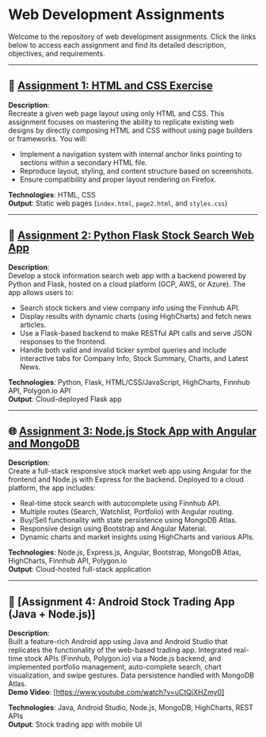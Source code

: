 # Web Development Assignments

Welcome to the repository of web development assignments. Click the links below to access each assignment and find its detailed description, objectives, and requirements.

---

## 📘 [Assignment 1: HTML and CSS Exercise](https://shalin0410.github.io/Assignment%201/g54y54Assign1.html)

**Description**:  
Recreate a given web page layout using only HTML and CSS. This assignment focuses on mastering the ability to replicate existing web designs by directly composing HTML and CSS without using page builders or frameworks. You will:
- Implement a navigation system with internal anchor links pointing to sections within a secondary HTML file.
- Reproduce layout, styling, and content structure based on screenshots.
- Ensure compatibility and proper layout rendering on Firefox.

**Technologies**: HTML, CSS  
**Output**: Static web pages (`index.html`, `page2.html`, and `styles.css`)

---

## 🐍 [Assignment 2: Python Flask Stock Search Web App](https://assign2shal.wl.r.appspot.com/)

**Description**:  
Develop a stock information search web app with a backend powered by Python and Flask, hosted on a cloud platform (GCP, AWS, or Azure). The app allows users to:
- Search stock tickers and view company info using the Finnhub API.
- Display results with dynamic charts (using HighCharts) and fetch news articles.
- Use a Flask-based backend to make RESTful API calls and serve JSON responses to the frontend.
- Handle both valid and invalid ticker symbol queries and include interactive tabs for Company Info, Stock Summary, Charts, and Latest News.

**Technologies**: Python, Flask, HTML/CSS/JavaScript, HighCharts, Finnhub API, Polygon.io API  
**Output**: Cloud-deployed Flask app

---

## 🌐 [Assignment 3: Node.js Stock App with Angular and MongoDB](https://assign2shalin.wl.r.appspot.com/)

**Description**:  
Create a full-stack responsive stock market web app using Angular for the frontend and Node.js with Express for the backend. Deployed to a cloud platform, the app includes:
- Real-time stock search with autocomplete using Finnhub API.
- Multiple routes (Search, Watchlist, Portfolio) with Angular routing.
- Buy/Sell functionality with state persistence using MongoDB Atlas.
- Responsive design using Bootstrap and Angular Material.
- Dynamic charts and market insights using HighCharts and various APIs.

**Technologies**: Node.js, Express.js, Angular, Bootstrap, MongoDB Atlas, HighCharts, Finnhub API, Polygon.io  
**Output**: Cloud-hosted full-stack application


---

## 📱 [Assignment 4: Android Stock Trading App (Java + Node.js)]

**Description**:  
Built a feature-rich Android app using Java and Android Studio that replicates the functionality of the web-based trading app. Integrated real-time stock APIs (Finnhub, Polygon.io) via a Node.js backend, and implemented portfolio management, auto-complete search, chart visualization, and swipe gestures. Data persistence handled with MongoDB Atlas.  
**Demo Video**: [https://www.youtube.com/watch?v=uCtQjXHZmy0]

**Technologies**: Java, Android Studio, Node.js, MongoDB, HighCharts, REST APIs  
**Output**: Stock trading app with mobile UI

